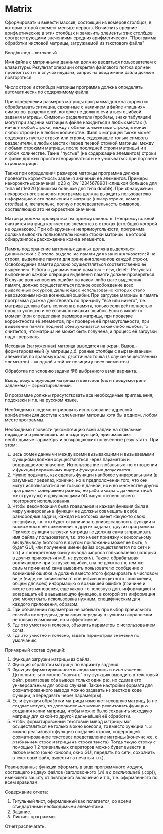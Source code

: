 # Matrix
Сформировать и вывести массив, состоящий из номеров столбцов, в которых второй элемент меньше первого. 
Вычислить средние арифметические в этих столбцах и заменить элементы этих столбцов  соответствующими значениями средних арифметических. 
"Программа обработки числовой матрицы, загружаемой из текстового файла"

Ввод/вывод – потоковый.

Имя файла с матричными данными должно вводиться пользователем с клавиатуры.
Результат операции открытия файлового потока должен проверяться и, в случае неудачи, запрос на ввод имени файла должен повторяться.

Число строк и столбцов матрицы программа должна определять автоматически по содержимому файла.

При определении размеров матрицы программа должна корректно обрабатывать ситуации, связанные с наличием в файле «лишних» символов-разделителей, которое не должно считаться ошибкой задания матрицы.
Символы-разделители (пробелы, знаки табуляции) могут при задании матрицы в файле находиться в любых местах (в начале любой строки, между любыми элементами строки, в конце любой строки) и в любом количестве.
Файл с матрицей также может содержать пустые строки или строки, содержащие только символы разделители, в любых местах (перед первой строкой матрицы, между любыми строками матрицы, после последней строки матрицы) и в любом количестве.
Такие "пустые" (не содержащие элементов) строки в файле должны просто игнорироваться и не учитываться при подсчете строк матрицы.

Также при определении размеров матрицы программа должна проверять корректность задания значений её элементов.
Примеры некорректных значений: q23 q 12w 12345678901 (слишком большое для типа int) 1e320 (слишком большое для типа double).
При обнаружении некорректного значения программа должна выводить пользователю информацию о его положении в матрице (номер строки, номер столбца) и, желательно, полную последовательность символов, составляющих это некорректное значение.

Матрица должна проверяться на прямоугольность. (Непрямоугольной считается матрица количество элементов в строках (столбцах) которой не одинаково.)
При обнаружении непрямоугольности, программа должна выводить пользователю номер строки матрицы, в которой обнаружилось расхождение кол-ва элементов.

Память под хранение матричных данных должна выделяться динамически в 2 этапа: выделение памяти для хранения указателей на строки, выделение памяти для хранения элементов каждой строки.
Освобождение памяти должно осуществляться соответственно её выделению.
Работа с динамической памятью – new, delete.
Результат выполнения каждой операции выделения памяти должен проверяться.
В случае возникновения ошибки на каком-либо шаге выделения памяти, должно осуществляться полное освобождение всех выделенных ресурсов, дальнейшее использование которых стало невозможным из-за возникшей ошибки.
При загрузке матрицы в память программа должна действовать по принципу "всё или ничего", т.е. матрица должна быть получена в памяти, только если всё полностью прошло успешно и не возникло никаких ошибок.
Если в какой-то момент (при определении размеров матрицы, при проверке корректности её элементов, при проверке её прямоугольности, при выделении памяти под неё) обнаруживается какая-либо ошибка, то считается, что матрица не может быть получена, и процесс её загрузки надо прерывать.

Исходная (загруженная) матрица выводится на экран. Вывод - форматированный (у матрицы д.б. ровные столбцы с выравниванием элементов по правому краю, десятичная точка (в случае вещественных элементов) - на одной и той же позиции у всех элементов).

Обработка по условию задачи №8 выбранного вами варианта.

Вывод результирующей матрицы и векторов (если предусмотрено заданием) – форматированный.

В программе должны присутствовать все необходимые приглашения, подсказки и т.п. на русском языке.

Необходимо продемонстрировать использование адресной арифметики для доступа к элементам матрицы хотя бы в одном, любом месте программы.

Необходимо провести декомпозицию всей задачи на отдельные подзадачи и реализовать их в виде функций, принимающих необходимые параметры и возвращающих полученные результаты.
При этом:
1) Весь обмен данными между всеми вызывающими и вызываемыми функциями должен осуществляться через параметры и возвращаемое значение. Использование глобальных (по отношении к функции) переменных внутри функции не допускается.
2) Нужно подумать, как сделать функции наиболее универсальными (в разумных пределах, конечно, но в предположении того, что они могут использоваться не только в данной, но и во множестве других программ - совершенно разных, но работающих с данными такой же структуры) и допускающими бОльшую степень своего повторного использования.
3) Чтобы декомпозиция была правильная и каждая функция была в меру универсальна, функции не должны совмещать в себе разнородные задачи, каждая из которых имеет какую-то свою специфику, т.к. это будет ограничивать универсальность функции и возможность её применения в других задачах, других программах.
Пример: функция загрузки матрицы не должна сама запрашивать имя файла у пользователя, т.к. это имеет привязку к консольному вводу/выводу (которого в другом приложении может не быть, а будет GUI; или получение имени файла осуществляется по сети и т.п.) и к конкретному языку вывода запроса пользователю (который в других приложения м.б. не русским). Также, обрабатывая возникающие при загрузке ошибки, она не должна (по тем же самым причинам) сама выводить пользователю сообщение о возникшей ошибке, а должна вместо этого формировать в числовом виде (виде, не зависящем от специфики конкретного приложения, общем для всех) информацию о возникшей ошибке (причине и месте возникновения, еще какую-то полезную доп. информацию) и возвращать её в вызывающую функцию, в которой эта информация уже может быть использована нужным, специфическим для каждого приложения, образом.
4) При объявлении параметров не забывать про выбор правильного способа их передачи, делающих передачу в нужном направлении не только возможной, но и эффективной.
5) Где это уместно и полезно, объявить параметры с использованием const.
6) Где это уместно и полезно, задать параметрам значения по умолчанию.

Примерный состав функций:
1) Функция загрузки матрицы из файла.
2) Функция обработки матрицы по варианту задания.
3) Функция форматированного вывода матрицы в окно консоли.
Дополнительно можно "научить" эту функцию выводить в текстовый файл, реализовав оба вывода только один раз, но сделав его универсальным для обоих случаев.
Также настройки формата для форматированного вывода можно задавать не жестко в коде функции, а передавать через параметр(ы).
4) Если функция обработки матрицы изменяет исходную матрицу (а не создает новую), то дополнительно можно реализовать функцию создания копии матрицы, чтобы можно было сохранить исходную матрицу для какой-то другой дальнейшей её обработки.
5) Чтобы форматированный текстовый вывод матрицы мог осуществляться не только в окно консоли, то вместо функции п. 3 можно реализовать функцию создания строки, содержащей форматированное текстовое представление матрицы (конечно же, с разбиением строк матрицы на строки текста). Тогда такую строку с помощью 1-2 тривиальных операторов можно будет вывести в любое место (окно консоли, окно GUI, передать по сети, сохранить в текстовый файл, вывести на печать и т.п.).

Реализованные функции оформить в виде программного модуля, состоящего из двух файлов (заголовочного (*.h) и с реализацией (*.cpp)), имеющего защиту от повторного включения и т.п., т.е. оформленного по всем правилам.


Содержание отчета:
1) Титульный лист, оформленный как полагается, со всеми стандартными необходимыми элементами.
2) Задание.
3) Листинг программы.

Отчет распечатать.

